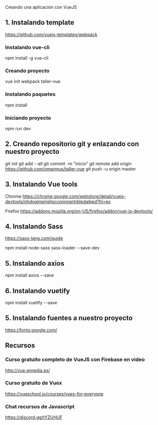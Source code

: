 Creando una aplicación con VueJS

## 1. Instalando template
https://github.com/vuejs-templates/webpack

### Instalando vue-cli
npm install -g vue-cli

### Creando proyecto
vue init webpack taller-vue

### Instalando paquetes
npm install

### Iniciando proyecto
npm run dev

## 2. Creando repositorio git y enlazando con nuestro proyecto
git init
git add --all
git commit -m "inicio"
git remote add origin https://github.com/omarmus/taller-vue
git push -u origin master

## 3. Instalando Vue tools
Chrome
https://chrome.google.com/webstore/detail/vuejs-devtools/nhdogjmejiglipccpnnnanhbledajbpd?hl=es

Firefox
https://addons.mozilla.org/en-US/firefox/addon/vue-js-devtools/

## 4. Instalando Sass
https://sass-lang.com/guide

npm install node-sass sass-loader --save-dev

## 5. Instalando axios

npm install axios --save

## 6. Instalando vuetify

npm install vuetify --save

## 5. Instalando  fuentes a nuestro proyecto
https://fonts.google.com/

## Recursos

### Curso gratuito completo de VueJS con Firebase en video

http://vue.wmedia.es/

### Curso gratuito de Vuex

https://vueschool.io/courses/vuex-for-everyone

### Chat recursos de Javascript 

https://discord.gg/tYZUHUF

